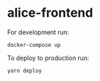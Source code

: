 # alice-frontend

For development run:
```
docker-compose up
```

To deploy to production run:
```
yarn deploy
```

